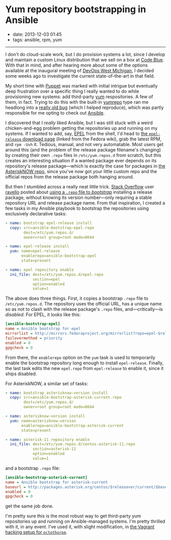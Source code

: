 # Yum repository bootstrapping in Ansible

- date: 2013-12-03 01:45
- tags: ansible, rpm, yum

----

I don't do cloud-scale work, but I do provision systems a lot, since
I develop and maintain a custom Linux distribution that we sell on
a box at [Code Blue][1].  With that in mind, and after hearing more
about some of the options available at the inaugural meeting of
[DevOps West Michigan][2], I decided some weeks ago to investigate
the current state-of-the-art in that field.

My short time with [Puppet][3] was marked with initial intrigue but
eventually deep frustration over a specific thing I really wanted
to do while provisioning new systems: add third-party [yum][4]
respositories.  A few of them, in fact.  Trying to do this with the
built-in [yumrepo][5] type ran me headlong into a [really old bug][6]
(which I helped reproduce), which was partly responsible for me
opting to check out [Ansible][7].

I discovered that I *really* liked Ansible, but I was still stuck
with a weird chicken-and-egg problem getting the repositories up
and running on my systems.  If I wanted to add, say, [EPEL][8] from
the shell, I'd head to [the `epel-release` download page][9] (linked
from the Fedora wiki), grab the latest RPM, and `rpm -Uvh` it.
Tedious, manual, and not very automatable.  Most users get around
this (and the problem of the release package filename's changing)
by creating their own `.repo` files in `/etc/yum.repos.d` from
scratch, but this creates an interesting situation if a wanted
package ever depends on its repository's release package—which is
exactly the case for packages in [the AsteriskNOW repo][10], since
you've now got your little custom repo and the official repos from
the release package both hanging around.

But then I stumbled across a really neat little trick.  [Stack
Overflow][11] user [ravello][12] posted about [using a `.repo` file
to *bootstrap*][13] installing a release package, without knowing
its version number—only requiring a stable repository URL and release
package name.  From that inspiration, I created a few tasks in my
Ansible playbook to bootstrap the repositories using exclusively
declarative tasks:

````yaml
- name: bootstrap epel-release install
  copy: src=ansible-bootstrap-epel.repo
        dest=/etc/yum.repos.d/
        owner=root group=root mode=0644

- name: epel-release install
  yum: name=epel-release
       enablerepo=ansible-bootstrap-epel
       state=present

- name: epel repository enable
  ini_file: dest=/etc/yum.repos.d/epel.repo
            section=epel
            option=enabled
            value=1
````

The above does three things.  First, it copies a bootstrap `.repo`
file to `/etc/yum.repos.d`.  The repository uses the official URL,
has a unique name so as not to clash with the release package's
`.repo` files, and—critically—is *disabled*.  For EPEL, it looks
like this:

````ini
[ansible-bootstrap-epel]
name = Ansible bootstrap for epel
mirrorlist = http://mirrors.fedoraproject.org/mirrorlist?repo=epel-$releasever&arch=$basearch
failovermethod = priority
enabled = 0
gpgcheck = 0
````

From there, the `enablerepo` option on the `yum` task is used to
temporarily enable the bootstrap repository long enough to install
`epel-release`.  Finally, the last task edits the new `epel.repo`
from `epel-release` to enable it, since it ships disabled.

For AsteriskNOW, a similar set of tasks:

````yaml
- name: bootstrap asterisknow-version install
  copy: src=ansible-bootstrap-asterisk-current.repo
        dest=/etc/yum.repos.d/
        owner=root group=root mode=0644

- name: asterisknow-version install
  yum: name=asterisknow-version
       enablerepo=ansible-bootstrap-asterisk-current
       state=present

- name: asterisk-11 repository enable
  ini_file: dest=/etc/yum.repos.d/centos-asterisk-11.repo
            section=asterisk-11
            option=enabled
            value=1
````

and a bootstrap `.repo` file:

````ini
[ansible-bootstrap-asterisk-current]
name = Ansible bootstrap for asterisk-current
baseurl = http://packages.asterisk.org/centos/$releasever/current/$basearch/
enabled = 0
gpgcheck = 0
````

get the same job done.

I'm pretty sure this is the most robust way to get third-party yum
repositories up and running on Ansible-managed systems.  I'm pretty
thrilled with it, in any event.  I've used it, with slight modification,
in [the Vagrant hacking setup for `octothorpe`][14].

[1]: http://www.codeblue.com/
[2]: http://www.meetup.com/DevOps-West-Michigan/
[3]: https://puppetlabs.com/
[4]: https://fedoraproject.org/wiki/Yum
[5]: https://docs.puppetlabs.com/references/latest/type.html#yumrepo
[6]: https://projects.puppetlabs.com/issues/1238
[7]: http://ansibleworks.com/
[8]: https://fedoraproject.org/wiki/EPEL
[9]: http://download.fedoraproject.org/pub/epel/6/i386/repoview/epel-release.html
[10]: http://packages.asterisk.org/
[11]: https://stackoverflow.com/
[12]: https://stackoverflow.com/users/1876318/ravello
[13]: http://stackoverflow.com/a/14155303/722332
[14]: https://github.com/zigg/octothorpe/blob/master/etc/playbook.yml
